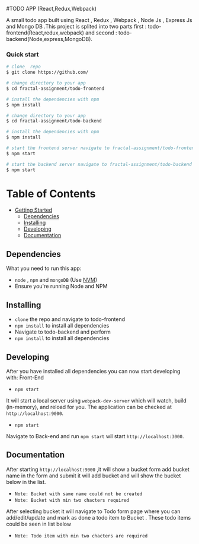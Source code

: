 #TODO APP (React,Redux,Webpack)

A small todo app built using React , Redux , Webpack , Node Js , Express Js and Mongo DB .This project is splited into two parts first : todo-frontend(React,redux,webpack) and second : todo-backend(Node,express,MongoDB).

### Quick start 

```bash
# clone  repo
$ git clone https://github.com/

# change directory to your app
$ cd fractal-assignment/todo-frontend

# install the dependencies with npm
$ npm install

# change directory to your app
$ cd fractal-assignment/todo-backend

# install the dependencies with npm
$ npm install

# start the frontend server navigate to fractal-assignment/todo-frontend
$ npm start

# start the backend server navigate to fractal-assignment/todo-backend (Make sure MongoDB is running on your machine at localhost:27017)
$ npm start
```
# Table of Contents

* [Getting Started](#getting-started)
    * [Dependencies](#dependencies)
    * [Installing](#installing)
    * [Developing](#developing)
    * [Documentation](#documentation)
## Dependencies

What you need to run this app:
* `node` , `npm` and `mongoDB` (Use [NVM](https://github.com/creationix/nvm))
* Ensure you're running Node and NPM 

## Installing


* `clone` the repo and navigate to todo-frontend  
* `npm install` to install all dependencies
* Navigate to todo-backend  and perform
* `npm install` to install all dependencies

## Developing

After you have installed all dependencies you can now start developing with:
Front-End 
* `npm start`

It will start a local server using `webpack-dev-server` which will watch, build (in-memory), and reload for you. The application can be checked at `http://localhost:9000`.
* `npm start`

Navigate to Back-end and run `npm start` wil start `http://localhost:3000`.

## Documentation

After starting `http://localhost:9000` ,it will show a bucket form add bucket name in the form and submit
it will add bucket and will show the bucket below in the list.
* `Note: Bucket with same name could not be created`
* `Note: Bucket with min two chacters required`

After selecting bucket it will navigate to Todo form page where you can add/edit/update and mark as done a todo item to Bucket . These todo items could be seen in list below

* `Note: Todo item with min two chacters are required`



